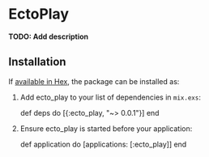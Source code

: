 # EctoPlay

**TODO: Add description**

## Installation

If [available in Hex](https://hex.pm/docs/publish), the package can be installed as:

  1. Add ecto_play to your list of dependencies in `mix.exs`:

        def deps do
          [{:ecto_play, "~> 0.0.1"}]
        end

  2. Ensure ecto_play is started before your application:

        def application do
          [applications: [:ecto_play]]
        end
